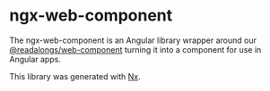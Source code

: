 # ngx-web-component

The ngx-web-component is an Angular library wrapper around our [@readalongs/web-component](../web-component) turning it into a component for use in Angular apps.

This library was generated with [Nx](https://nx.dev).
